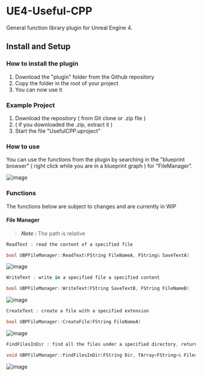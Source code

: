 # UE4-Useful-CPP

General function library plugin for Unreal Engine 4.

## Install and Setup 
### How to install the plugin
1. Download the "plugin" folder from the Github repository
2. Copy the folder in the root of your project
3. You can now use it

### Example Project
1. Download the repository ( from Git clone or .zip file )
2. ( if you downloaded the .zip, extract it )
3. Start the file "UsefulCPP.uproject"

### How to use
You can use the functions from the plugin by searching in the "blueprint browser" ( right click while you are in a blueprint graph ) for "FileManager".

![image](https://user-images.githubusercontent.com/76840739/162073965-e5a2f277-42f3-43b8-981f-206cd39f133b.png)

### Functions
The functions below are subject to changes and are currently in WIP
#### File Manager
> ***Note :*** The path is relative
```cs
ReadText : read the content of a specified file
```
```cpp
bool UBPFileManager::ReadText(FString FileNameA, FString& SaveTextA)
```
![image](https://user-images.githubusercontent.com/76840739/162074990-0f7b75b9-06e7-4ed2-9872-c23736bc8503.png)

```cs
WriteText : write in a specified file a specified content
```
```cpp
bool UBPFileManager::WriteText(FString SaveTextB, FString FileNameB)
```
![image](https://user-images.githubusercontent.com/76840739/162074927-11240dbc-4835-49ed-a453-a0c5d965771d.png)

```cs
CreateText : create a file with a specified extension
```
```cpp
bool UBPFileManager::CreateFile(FString FileNameA)
```
![image](https://user-images.githubusercontent.com/76840739/162075089-f4971190-be7f-4efe-b8ac-104a39f8458c.png)

```cs
FindFilesInDir : find all the files under a specified directory, returns an array of Names
```
```cpp
void UBPFileManager::FindFilesInDir(FString Dir, TArray<FString>& Files)
```
![image](https://user-images.githubusercontent.com/76840739/162074859-de9b6f92-87a3-4e30-87e2-603c94bbb31c.png)



